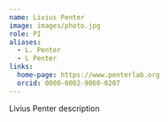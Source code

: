 ```yaml
---
name: Livius Penter
image: images/photo.jpg
role: PI
aliases:
  - L. Penter
  - L Penter
links:
  home-page: https://www.penterlab.org
  orcid: 0000-0002-9060-0207
---
```


Livius Penter description
